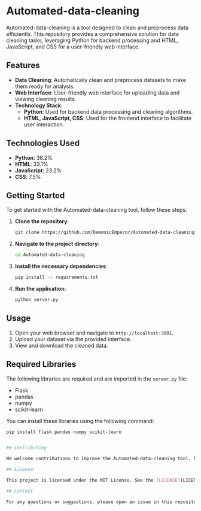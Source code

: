# Automated-data-cleaning

Automated-data-cleaning is a tool designed to clean and preprocess data efficiently. This repository provides a comprehensive solution for data cleaning tasks, leveraging Python for backend processing and HTML, JavaScript, and CSS for a user-friendly web interface.

## Features

- **Data Cleaning**: Automatically clean and preprocess datasets to make them ready for analysis.
- **Web Interface**: User-friendly web interface for uploading data and viewing cleaning results.
- **Technology Stack**:
  - **Python**: Used for backend data processing and cleaning algorithms.
  - **HTML, JavaScript, CSS**: Used for the frontend interface to facilitate user interaction.

## Technologies Used

- **Python**: 36.2%
- **HTML**: 33.1%
- **JavaScript**: 23.2%
- **CSS**: 7.5%

## Getting Started

To get started with the Automated-data-cleaning tool, follow these steps:

1. **Clone the repository**:
   ```sh
   git clone https://github.com/DemonicEmperor/Automated-data-cleaning.git
   ```
2. **Navigate to the project directory**:
   ```sh
   cd Automated-data-cleaning
   ```
3. **Install the necessary dependencies**:
   ```sh
   pip install -r requirements.txt
   ```
4. **Run the application**:
   ```sh
   python server.py
   ```

## Usage

1. Open your web browser and navigate to `http://localhost:3001`.
2. Upload your dataset via the provided interface.
3. View and download the cleaned data.

## Required Libraries

The following libraries are required and are imported in the `server.py` file:

- Flask
- pandas
- numpy
- scikit-learn

You can install these libraries using the following command:

```sh
pip install flask pandas numpy scikit-learn


## Contributing

We welcome contributions to improve the Automated-data-cleaning tool. Please fork the repository and submit pull requests with your improvements.

## License

This project is licensed under the MIT License. See the [LICENSE](LICENSE) file for details.

## Contact

For any questions or suggestions, please open an issue in this repository.
```
